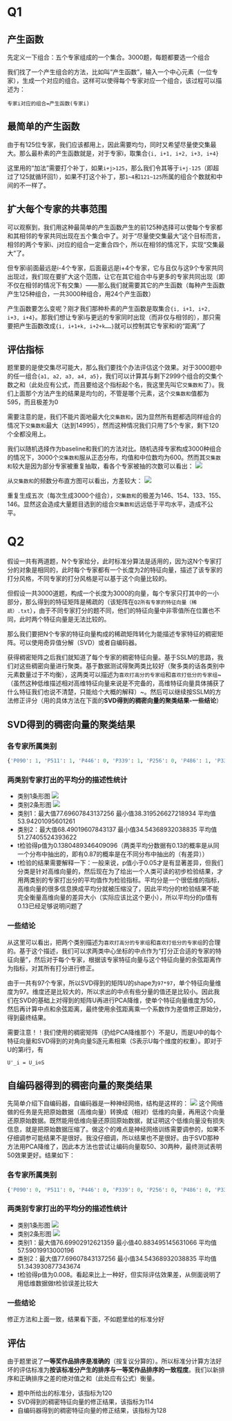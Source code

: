 Q1
========
产生函数
--------
先定义一下组合：五个专家组成的一个集合。3000题，每题都要选一个组合

我们找了一个产生组合的方法，比如叫“产生函数”，输入一个中心元素（一位专家），生成一个对应的组合。这样可以使得每个专家对应一个组合，该过程可以描述为：
```
专家i对应的组合=产生函数(专家i)
```

最简单的产生函数
-------
由于有125位专家，我们应该都用上，因此需要均匀，同时又希望尽量使交集最大。那么最朴素的产生函数就是，对于专家i，取集合`{i, i+1, i+2, i+3, i+4}`

这里用的“加法”需要打个补丁，如果`i+j>125`，那么我们令其等于`i+j-125`（即超过了125就循环回1），如果不打这个补丁，那`1~4`和`121~125`所属的组合个数就和中间的不一样了。

扩大每个专家的共事范围
---------
可以观察到，我们用这种最简单的产生函数产生的前125种选择可以使每个专家都和其相邻的专家共同出现在五个集合中了。对于“尽量使交集最大”这个目标而言，相邻的两个专家i、j对应的组合一定重合四个，所以在相邻的情况下，实现“交集最大”了。

但专家i前面最远是i-4个专家，后面最远是i+4个专家，它与且仅与这9个专家共同出现过，我们现在要扩大这个范围，让它在其它组合中与更多的专家共同出现（即不仅在相邻的情况下有交集）——那么我们就需要其它的产生函数（每种产生函数产生125种组合，一共3000种组合，用24个产生函数）

产生函数要怎么变呢？刚才我们那种朴素的产生函数是取集合`{i, i+1, i+2, i+3, i+4}`。那我们想让专家i与更远的专家同时出现（而非仅与相邻的），那只需要把产生函数改成`{i, i+1+k, i+2+k……}`就可以控制其它专家和i的“距离”了

评估指标
-----------
题里要的是使交集尽可能大，那么我们要找个办法评估这个效果。对于3000题中的任一组合`{a1, a2, a3, a4, a5}`，我们可以计算其与剩下2999个组合的交集个数之和（此处应有公式，而且要给这个指标起个名，我这里先叫它`交集数和`了）。我们上面那个方法产生的结果是均匀的，不管是哪个元素，这个`交集数和`值都为595，而且极差为0

需要注意的是，我们不能片面地最大化`交集数和`，因为显然所有题都选同样组合的情况下`交集数和`最大（达到14995），然而这种情况我们只用了5个专家，剩下120个全都没用上。

我们以随机选择作为baseline和我们的方法对比。随机选择专家构成3000种组合的情况下，3000个`交集数和`服从正态分布，均值和中位数均为600。然而其`交集数和`较大是因为部分专家被重复抽取，看各个专家被抽的次数可以看出：
![](随机选择各专家被抽取数量.png)

从`交集数和`的频数分布直方图可以看出，方差较大：
![](随机选择交集数和直方图.png)

重复生成五次（每次生成3000个组合），`交集数和`的极差为146、154、133、155、146。显然这会造成大量题目选到的组合`交集数和`远远低于平均水平，造成不公平。

Q2
=========
假设一共有两道题，N个专家给分，此时标准分算法是适用的，因为这N个专家打分的对象是相同的，此时每个专家都有一个长度为2的特征向量，描述了该专家的打分风格，不同专家的打分风格是可以基于这个向量比较的。

但假设一共3000道题，构成一个长度为3000的向量，每个专家只打其中的一小部分，那么得到的特征矩阵是稀疏的（该矩阵在`Q2所有专家的特征向量（稀疏）.txt`），由于不同专家打分的题不同，他们的特征向量中非零值所在位置也不同，此时两个特征向量是无法比较的。

那么我们要把N个专家的特征向量构成的稀疏矩阵转化为能描述专家特征的稠密矩阵。可以使用奇异值分解（SVD）或者自编码器。

获得稠密矩阵之后我们就知道了每个专家的稠密特征向量。基于SSLM的思路，我们对这些稠密向量进行聚类。基于数据测试得聚两类比较好（聚多类的话各类别中元素数量过于不均衡），这两类可以描述为`喜欢打高分的专家组`和`喜欢打低分的专家组`~（虽然这种低维描述相对高维特征向量来说是不完备的，高维特征向量具体捕获了什么特征我们也说不清楚，只能给个大概的解释）~。然后可以继续按SSLM的方法修正评分（用的具体方法在下面的**SVD得到的稠密向量的聚类结果-一些结论**）

SVD得到的稠密向量的聚类结果
----------
### 各专家所属类别
``` python
{'P090': 1, 'P511': 1, 'P446': 0, 'P339': 1, 'P256': 0, 'P486': 1, 'P336': 0, 'P200': 1, 'P477': 0, 'P370': 1, 'P322': 1, 'P120': 0, 'P571': 0, 'P573': 0, 'P732': 1, 'P270': 1, 'P126': 0, 'P127': 0, 'P758': 1, 'P704': 0, 'P344': 0, 'P069': 0, 'P482': 1, 'P372': 1, 'P235': 1, 'P658': 0, 'P466': 0, 'P132': 1, 'P118': 0, 'P255': 0, 'P555': 1, 'P070': 0, 'P497': 0, 'P494': 1, 'P454': 1, 'P350': 0, 'P240': 0, 'P464': 0, 'P356': 0, 'P236': 1, 'P223': 0, 'P022': 1, 'P212': 0, 'P459': 0, 'P402': 1, 'P756': 1, 'P082': 0, 'P615': 0, 'P170': 0, 'P297': 0, 'P150': 0, 'P418': 1, 'P376': 1, 'P391': 1, 'P233': 1, 'P601': 0, 'P672': 1, 'P453': 0, 'P287': 0, 'P056': 1, 'P484': 0, 'P526': 0, 'P230': 0, 'P676': 0, 'P580': 0, 'P005': 0, 'P163': 0, 'P625': 0, 'P485': 0, 'P449': 0, 'P267': 0, 'P592': 1, 'P143': 0, 'P138': 0, 'P462': 0, 'P294': 1, 'P587': 1, 'P225': 1, 'P576': 0, 'P438': 0, 'P635': 0, 'P767': 1, 'P406': 1, 'P654': 0, 'P513': 1, 'P434': 0, 'P266': 0, 'P125': 0, 'P386': 1, 'P229': 1, 'P549': 1, 'P443': 0, 'P282': 1, 'P506': 1, 'P334': 0, 'P632': 0, 'P753': 1}
```
### 两类别专家打出的平均分的描述性统计
* 类别1条形图
![](Q2SVD第一类专家平均分.png)
* 类别2条形图
![](Q2SVD第二类专家平均分.png)
* 类别1：最大值77.69607843137256 最小值38.319526627218934 平均值53.94201095601261
* 类别2：最大值68.49019607843137 最小值34.54368932038835 平均值51.27405524393622
* t检验得p值为0.1380489346409096（两类平均分数据有0.13的概率是从同一个分布中抽出的，即有0.87的概率是在不同分布中抽出的（有差异））
* t检验的结果需要解释一下：一般来说，p值小于0.05才是有显著差异，但我们分类是针对高维向量的，然后现在为了给出一个人类可读的初步检验结果，才用两类别的专家打出分的平均值作为检验指标。平均分是一个很低维的指标，高维向量的很多信息换成平均分就被压缩没了，因此平均分的t检验结果不能完全衡量高维向量的差异大小（实际应该比这个更小），所以平均分的p值有0.13已经足够说明问题了

### 一些结论
从这里可以看出，把两个类别描述为`喜欢打高分的专家组`和`喜欢打低分的专家组`的合理的。基于这个描述，我们可以求两类中心坐标的中点作为“打分正合适的专家的特征向量”，然后对于每个专家，根据该专家特征向量与这个特征向量的余弦距离作为指标，对其所有打分进行修正。

由于一共有97个专家，所以SVD得到的矩阵U的shape为`97*97`，单个特征向量维度为97。维度还是比较大的，所以求出的中点有些分量的值还是比较小。因此我们在SVD的基础上对得到的矩阵U再进行PCA降维，使单个特征向量维度为50，然后再计算中点和余弦距离，最终使用余弦距离乘一个系数作为差值修正原始分，得到最终结果。

需要注意！！我们使用的稠密矩阵（扔给PCA降维那个）不是U，而是U中的每个特征向量和SVD得到的对角向量S逐元素相乘（S表示U每个维度的权重）。即对于U的第i行，有
```
U'_i = U_i⊙S
```

自编码器得到的稠密向量的聚类结果
-------------
先简单介绍下自编码器，自编码器是一种神经网络，结构是这样的：
![](自编码器示意图.png)
这个网络做的任务是先把原始数据（高维向量）转换成（相对）低维的向量，再用这个向量还原原始数据。既然能用低维向量还原回原始数据，就证明这个低维向量没有损失信息，就是把原始数据压缩了。做这个的难点是神经网络训练需要调参的，如果不仔细调参可能结果不是很好。我没仔细调，所以结果也不是很好。由于SVD那种方法用PCA降维了，因此本方法也尝试让编码向量取50、30两种，最终测试表明50效果更好。结果如下：

### 各专家所属类别
``` python
{'P090': 0, 'P511': 0, 'P446': 0, 'P339': 0, 'P256': 0, 'P486': 0, 'P336': 0, 'P200': 0, 'P477': 0, 'P370': 0, 'P322': 0, 'P120': 0, 'P571': 0, 'P573': 0, 'P732': 0, 'P270': 0, 'P126': 0, 'P127': 0, 'P758': 0, 'P704': 0, 'P344': 0, 'P069': 0, 'P482': 0, 'P372': 1, 'P235': 0, 'P658': 0, 'P466': 0, 'P132': 1, 'P118': 1, 'P255': 0, 'P555': 0, 'P070': 0, 'P497': 1, 'P494': 0, 'P454': 0, 'P350': 0, 'P240': 0, 'P464': 0, 'P356': 1, 'P236': 1, 'P223': 0, 'P022': 0, 'P212': 0, 'P459': 0, 'P402': 0, 'P756': 0, 'P082': 1, 'P615': 1, 'P170': 1, 'P297': 0, 'P150': 0, 'P418': 0, 'P376': 0, 'P391': 0, 'P233': 0, 'P601': 0, 'P672': 0, 'P453': 0, 'P287': 0, 'P056': 0, 'P484': 0, 'P526': 0, 'P230': 0, 'P676': 0, 'P580': 1, 'P005': 0, 'P163': 1, 'P625': 1, 'P485': 0, 'P449': 0, 'P267': 0, 'P592': 0, 'P143': 0, 'P138': 0, 'P462': 0, 'P294': 0, 'P587': 0, 'P225': 0, 'P576': 0, 'P438': 0, 'P635': 0, 'P767': 0, 'P406': 0, 'P654': 0, 'P513': 0, 'P434': 0, 'P266': 0, 'P125': 0, 'P386': 0, 'P229': 0, 'P549': 0, 'P443': 1, 'P282': 1, 'P506': 0, 'P334': 0, 'P632': 1, 'P753': 1}
```
### 两类别专家打出的平均分的描述性统计
* 类别1条形图
![](Q2自编码器第一类专家平均分.png)
* 类别2条形图
![](Q2自编码器第二类专家平均分.png)
* 类别1：最大值76.69902912621359 最小值40.883495145631066 平均值57.59019913000196
* 类别2：最大值77.69607843137256 最小值34.54368932038835 平均值51.343930877343674
* t检验得p值为0.008。看起来比上一种好，但实际评估效果差，从侧面说明了用低维数据做t检验误差比较大

### 一些结论
修正方法和上面一致，结果看下面，不如题里给的标准分好

评估
--------
由于题里说了**一等奖作品排序是准确的**（按复议分算的）。所以标准分计算方法好坏的评估标准为**按该标准分产生的排序与一等奖作品排序的一致程度**。我们以新排序和正确排序之差的绝对值之和（此处应有公式）衡量。
* 题中所给出的标准分，该指标为120
* SVD得到的稠密特征向量的修正结果，该指标为114
* 自编码器得到的稠密特征向量的修正结果，该指标为128